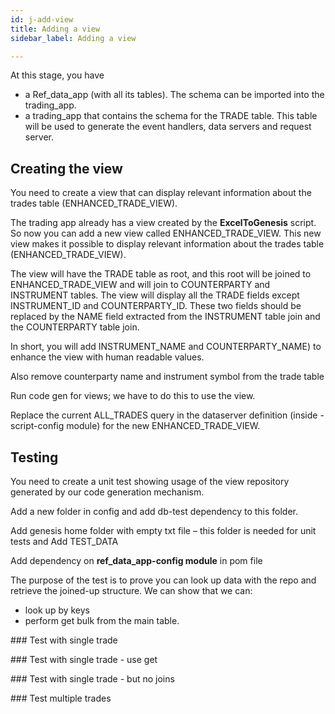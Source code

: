 ```yaml
---
id: j-add-view
title: Adding a view
sidebar_label: Adding a view

---
```

At this stage, you have

* a Ref_data_app (with all its tables). The schema can be imported into the trading_app.
* a trading_app that contains the schema for the TRADE table. This table will be used to generate the event handlers, data servers and request server.

## Creating the view

You need to create a view that can display relevant information about the trades table (ENHANCED_TRADE_VIEW).

The trading app already has a view created by the **ExcelToGenesis** script. So now you can add a new view called ENHANCED_TRADE_VIEW. This new view makes it possible to display relevant information about the trades table (ENHANCED_TRADE_VIEW).

The view will have the TRADE table as root, and this root will be joined to ENHANCED_TRADE_VIEW and will join to COUNTERPARTY and INSTRUMENT tables. The view will display all the TRADE fields except INSTRUMENT_ID and COUNTERPARTY_ID. These two fields should be replaced by the NAME field extracted from the INSTRUMENT table join and the COUNTERPARTY table join.

In short, you will add INSTRUMENT_NAME and COUNTERPARTY_NAME) to enhance the view with human readable values.

Also remove counterparty name and instrument symbol from the trade table

Run code gen for views; we have to do this to use the view.

Replace the current ALL_TRADES query in the dataserver definition (inside -script-config module) for the new ENHANCED_TRADE_VIEW.

## Testing

You need to create a unit test showing usage of the view repository generated by our code generation mechanism.

Add a new folder in config and add db-test dependency to this folder.

Add genesis home folder with empty txt file – this folder is needed for unit tests and Add TEST_DATA

Add dependency on **ref_data_app-config module** in pom file

The purpose of the test is to prove you can look up data with the repo and retrieve the joined-up structure. We can show that we can:

* look up by keys
* perform get bulk from the main table.

\### Test with single trade

\### Test with single trade - use get

\### Test with single trade - but no joins

\### Test multiple trades